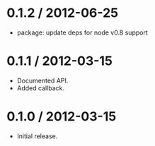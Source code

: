 
0.1.2 / 2012-06-25
==================

  * package: update deps for node v0.8 support

0.1.1 / 2012-03-15
==================

  * Documented API.
  * Added callback.

0.1.0 / 2012-03-15
==================

  * Initial release.
